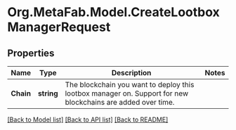 
# Org.MetaFab.Model.CreateLootboxManagerRequest

## Properties

Name | Type | Description | Notes
------------ | ------------- | ------------- | -------------
**Chain** | **string** | The blockchain you want to deploy this lootbox manager on. Support for new blockchains are added over time. | 

[[Back to Model list]](../README.md#documentation-for-models)
[[Back to API list]](../README.md#documentation-for-api-endpoints)
[[Back to README]](../README.md)

